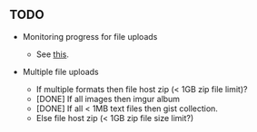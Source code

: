 ## TODO

* Monitoring progress for file uploads
  - See [this](https://stackoverflow.com/questions/13909900/progress-of-python-requests-post).

* Multiple file uploads
  - If multiple formats then file host zip (< 1GB zip file limit)?
  - [DONE] If all images then imgur album
  - [DONE] If all < 1MB text files then gist collection.
  - Else file host zip (< 1GB zip file size limit?)
